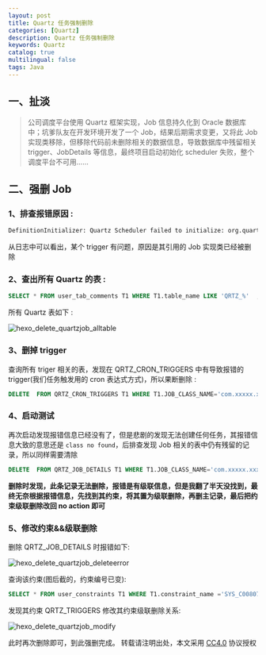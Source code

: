 ```yaml
---
layout: post
title: Quartz 任务强制删除
categories: [Quartz]
description: Quartz 任务强制删除
keywords: Quartz
catalog: true
multilingual: false
tags: Java
---
```


## 一、扯淡

> 公司调度平台使用 Quartz 框架实现，Job 信息持久化到 Oracle 数据库中；坑爹队友在开发环境开发了一个 Job，结果后期需求变更，又将此 Job 实现类移除，但移除代码前未删除相关的数据信息，导致数据库中残留相关 trigger、JobDetails 等信息，最终项目启动初始化 scheduler 失败，整个调度平台不可用......

<!--more-->

## 二、强删 Job

### 1、排查报错原因 :

``` sh
DefinitionInitializer: Quartz Scheduler failed to initialize: org.quartz.SchedulerConfigException: Failure occured during job recovery. [See nested exception: org.quartz.JobPersistenceException: Couldn't store trigger: com.xxxxx.xxxx.task.ContAutoCancelToStatuJob [See nested exception: java.lang.ClassNotFoundException: com.xxxxx.xxxx.task.ContAutoCancelToStatuJob]]  
```

从日志中可以看出，某个 trigger 有问题，原因是其引用的 Job 实现类已经被删除

### 2、查出所有 Quartz 的表 :

``` sql
SELECT * FROM user_tab_comments T1 WHERE T1.table_name LIKE 'QRTZ_%'  ;
```

所有 Quartz 表如下 :

![hexo_delete_quartzjob_alltable](https://mritd.b0.upaiyun.com/markdown/hexo_delete_quartzjob_alltable.png)

### 3、删掉 trigger

查询所有 triger 相关的表，发现在 QRTZ_CRON_TRIGGERS 中有导致报错的 trigger(我们任务触发用的 cron 表达式方式)，所以果断删除 :

``` sql
DELETE  FROM QRTZ_CRON_TRIGGERS T1 WHERE T1.JOB_CLASS_NAME='com.xxxxx.xxxx.task.ContAutoCancelToStatuJob';
```

### 4、启动测试

再次启动发现报错信息已经没有了，但是悲剧的发现无法创建任何任务，其报错信息大致的意思还是 `class no found`，后排查发现 Job 相关的表中仍有残留的记录，所以同样需要清除

``` sql
DELETE  FROM QRTZ_JOB_DETAILS T1 WHERE T1.JOB_CLASS_NAME='com.xxxxx.xxxx.task.ContAutoCancelToStatuJob';
```

**删除时发现，此条记录无法删除，报错是有级联信息，但是我翻了半天没找到，最终无奈根据报错信息，先找到其约束，将其置为级联删除，再删主记录，最后把约束级联删除改回 no action 即可**

### 5、修改约束&&级联删除

删除 QRTZ_JOB_DETAILS 时报错如下:

![hexo_delete_quartzjob_deleteerror](https://mritd.b0.upaiyun.com/markdown/hexo_delete_quartzjob_deleteerror.png)

查询该约束(图后截的，约束编号已变):

``` sql
SELECT * FROM user_constraints T1 WHERE T1.constraint_name ='SYS_C0080707';
```

发现其约束 QRTZ_TRIGGERS 修改其约束级联删除关系:

![hexo_delete_quartzjob_modify](https://mritd.b0.upaiyun.com/markdown/hexo_delete_quartzjob_modify.png)

此时再次删除即可，到此强删完成。
转载请注明出处，本文采用 [CC4.0](http://creativecommons.org/licenses/by-nc-nd/4.0/) 协议授权
